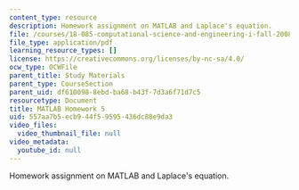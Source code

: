 ```yaml
---
content_type: resource
description: Homework assignment on MATLAB and Laplace's equation.
file: /courses/18-085-computational-science-and-engineering-i-fall-2008/557aa7b5ecb944f59595436dc88e9da3_matlab5.pdf
file_type: application/pdf
learning_resource_types: []
license: https://creativecommons.org/licenses/by-nc-sa/4.0/
ocw_type: OCWFile
parent_title: Study Materials
parent_type: CourseSection
parent_uid: df610098-8ebd-ba68-b43f-7d3a6f71d7c5
resourcetype: Document
title: MATLAB Homework 5
uid: 557aa7b5-ecb9-44f5-9595-436dc88e9da3
video_files:
  video_thumbnail_file: null
video_metadata:
  youtube_id: null
---
```

Homework assignment on MATLAB and Laplace's equation.